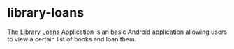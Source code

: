 # library-loans
The Library Loans Application is an basic Android application allowing users to view a certain list of books and loan them.
